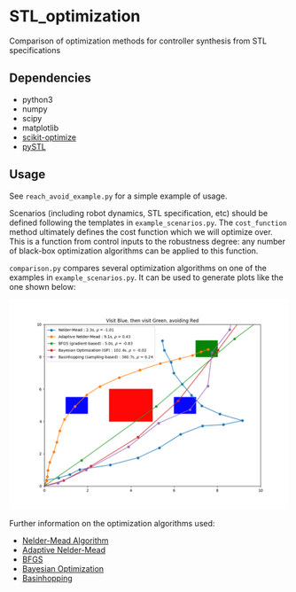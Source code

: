 # STL_optimization
Comparison of optimization methods for controller synthesis from STL specifications

## Dependencies

- python3
- numpy
- scipy
- matplotlib
- [scikit-optimize](https://scikit-optimize.github.io/)
- [pySTL](https://github.com/vincekurtz/pySTL)

## Usage

See `reach_avoid_example.py` for a simple example of usage. 

Scenarios (including robot dynamics, STL specification, etc) should be defined 
following the templates in `example_scenarios.py`. The `cost_function` method 
ultimately defines the cost function which we will optimize over. This is a function
from control inputs to the robustness degree: any number of black-box optimization
algorithms can be applied to this function.

`comparison.py` compares several optimization algorithms on one of
the examples in `example_scenarios.py`. It can be used to generate plots like the one shown below:

![comparison figure](comparison.png)

Further information on the optimization algorithms used:

- [Nelder-Mead Algorithm](https://en.wikipedia.org/wiki/Nelder%E2%80%93Mead_method)
- [Adaptive Nelder-Mead](https://link.springer.com/article/10.1007/s10589-010-9329-3)
- [BFGS](https://en.wikipedia.org/wiki/Broyden%E2%80%93Fletcher%E2%80%93Goldfarb%E2%80%93Shanno_algorithm)
- [Bayesian Optimization](https://arxiv.org/pdf/1807.02811.pdf)
- [Basinhopping](https://pubs.acs.org/doi/10.1021/jp970984n)
